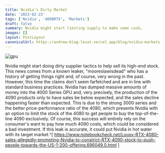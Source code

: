 ```yaml
---
title: Nvidia’s Dirty Market
date: '2023-02-23'
tags: ['Nvidia', '4090RTX', 'Markets']
draft: false
summary: Nvidia might start limiting supply to make some cash…
images: []
layout: PostLayout
canonicalUrl: https://andrew-blog-lovat.vercel.app/blog/nvidia-markets
---
```


![gpu](/static/images/4090gpu.jpg)

Nvidia might start doing dirty supplier tactics to help sell its high-end stock. This news comes from a known leaker, "mooreslawisdead" who has a history of getting things right and, of course, very wrong in the past. However, this time the claims don't seem farfetched and are in line with standard business practices. Nvidia has dumped massive amounts of money into the 4000 Series GPU and, very precisely, the production of the 4090 products only to have sales be below expected, and the sales decline happening faster than expected. This is due to the strong 3000 series and the better price-performance ratio of the 4080, which presents Nvidia with an option to limit the stock of the 4080 to get people to buy the top-of-the-line 4090 exclusively. Of course, this success will entirely rely on the consumer's want to pay how much 4090 costs, which could be considered a bad investment. If this leak is accurate, it could put Nvidia in hot water with its target market.^[ https://www.notebookcheck.net/Lousy-RTX-4080-sales-allegedly-prompting-Nvidia-to-constrict-RTX-4090-stock-to-push-people-towards-the-US-1-200-offering.696049.0.html ]
